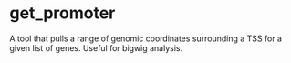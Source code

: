 # get_promoter
A tool that pulls a range of genomic coordinates surrounding a TSS for a given list of genes. Useful for bigwig analysis.
